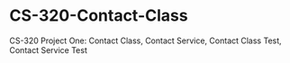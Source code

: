 # CS-320-Contact-Class
CS-320 Project One: Contact Class, Contact Service, Contact Class Test, Contact Service Test
